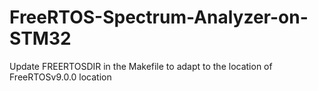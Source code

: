 # FreeRTOS-Spectrum-Analyzer-on-STM32

Update FREERTOSDIR in the Makefile to adapt to the location of FreeRTOSv9.0.0 location
